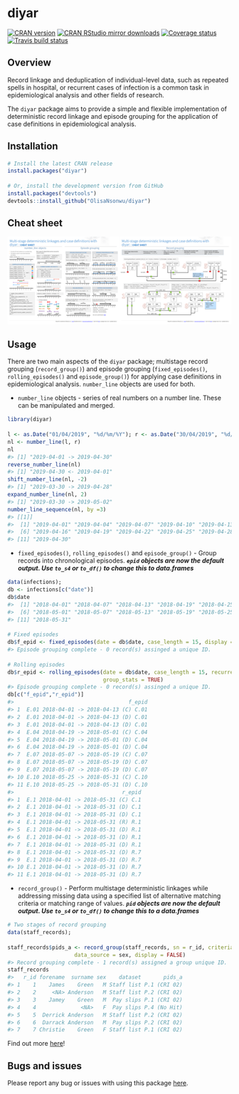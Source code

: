 
diyar
=====

[![CRAN version](http://www.r-pkg.org/badges/version/diyar)](https://cran.r-project.org/package=diyar) [![CRAN RStudio mirror downloads](http://cranlogs.r-pkg.org/badges/diyar)](http://www.r-pkg.org/pkg/diyar) [![Coverage status](https://codecov.io/gh/OlisaNsonwu/diyar/branch/master/graph/badge.svg)](https://codecov.io/github/OlisaNsonwu/diyar?branch=master) [![Travis build status](https://travis-ci.org/OlisaNsonwu/diyar.svg?branch=master)](https://travis-ci.org/OlisaNsonwu/diyar)

Overview
--------

Record linkage and deduplication of individual-level data, such as repeated spells in hospital, or recurrent cases of infection is a common task in epidemiological analysis and other fields of research.

The `diyar` package aims to provide a simple and flexible implementation of deterministic record linkage and episode grouping for the application of case definitions in epidemiological analysis.

Installation
------------

``` r
# Install the latest CRAN release 
install.packages("diyar")

# Or, install the development version from GitHub
install.packages("devtools")
devtools::install_github("OlisaNsonwu/diyar")
```

Cheat sheet
-----------

<a href="https://github.com/OlisaNsonwu/diyar/tree/master/cheatsheet/diyar2.pdf"><img src="https://github.com/OlisaNsonwu/diyar/blob/master/cheatsheet/thumbnail2.png?raw=true"/></a>

Usage
-----

There are two main aspects of the `diyar` package; multistage record grouping (`record_group()`) and episode grouping (`fixed_episodes()`, `rolling_episodes()` and `episode_group()`) for applying case definitions in epidemiological analysis. `number_line` objects are used for both.

-   `number_line` objects - series of real numbers on a number line. These can be manipulated and merged.

``` r
library(diyar)

l <- as.Date("01/04/2019", "%d/%m/%Y"); r <- as.Date("30/04/2019", "%d/%m/%Y")
nl <- number_line(l, r)
nl
#> [1] "2019-04-01 -> 2019-04-30"
reverse_number_line(nl)
#> [1] "2019-04-30 <- 2019-04-01"
shift_number_line(nl, -2)
#> [1] "2019-03-30 -> 2019-04-28"
expand_number_line(nl, 2)
#> [1] "2019-03-30 -> 2019-05-02"
number_line_sequence(nl, by =3)
#> [[1]]
#>  [1] "2019-04-01" "2019-04-04" "2019-04-07" "2019-04-10" "2019-04-13"
#>  [6] "2019-04-16" "2019-04-19" "2019-04-22" "2019-04-25" "2019-04-28"
#> [11] "2019-04-30"
```

-   `fixed_episodes()`, `rolling_episodes()` and `episode_group()` - Group records into chronological episodes. ***`epid` objects are now the default output. Use `to_s4` or `to_df()` to change this to data.frames***

``` r
data(infections);
db <- infections[c("date")]
db$date
#>  [1] "2018-04-01" "2018-04-07" "2018-04-13" "2018-04-19" "2018-04-25"
#>  [6] "2018-05-01" "2018-05-07" "2018-05-13" "2018-05-19" "2018-05-25"
#> [11] "2018-05-31"

# Fixed episodes
db$f_epid <- fixed_episodes(date = db$date, case_length = 15, display = FALSE, group_stats = TRUE)
#> Episode grouping complete - 0 record(s) assinged a unique ID.

# Rolling episodes
db$r_epid <- rolling_episodes(date = db$date, case_length = 15, recurrence_length = 40, display = FALSE, 
                              group_stats = TRUE)
#> Episode grouping complete - 0 record(s) assinged a unique ID.
db[c("f_epid","r_epid")]
#>                                    f_epid
#> 1  E.01 2018-04-01 -> 2018-04-13 (C) C.01
#> 2  E.01 2018-04-01 -> 2018-04-13 (D) C.01
#> 3  E.01 2018-04-01 -> 2018-04-13 (D) C.01
#> 4  E.04 2018-04-19 -> 2018-05-01 (C) C.04
#> 5  E.04 2018-04-19 -> 2018-05-01 (D) C.04
#> 6  E.04 2018-04-19 -> 2018-05-01 (D) C.04
#> 7  E.07 2018-05-07 -> 2018-05-19 (C) C.07
#> 8  E.07 2018-05-07 -> 2018-05-19 (D) C.07
#> 9  E.07 2018-05-07 -> 2018-05-19 (D) C.07
#> 10 E.10 2018-05-25 -> 2018-05-31 (C) C.10
#> 11 E.10 2018-05-25 -> 2018-05-31 (D) C.10
#>                                  r_epid
#> 1  E.1 2018-04-01 -> 2018-05-31 (C) C.1
#> 2  E.1 2018-04-01 -> 2018-05-31 (D) C.1
#> 3  E.1 2018-04-01 -> 2018-05-31 (D) C.1
#> 4  E.1 2018-04-01 -> 2018-05-31 (R) R.1
#> 5  E.1 2018-04-01 -> 2018-05-31 (D) R.1
#> 6  E.1 2018-04-01 -> 2018-05-31 (D) R.1
#> 7  E.1 2018-04-01 -> 2018-05-31 (D) R.1
#> 8  E.1 2018-04-01 -> 2018-05-31 (D) R.7
#> 9  E.1 2018-04-01 -> 2018-05-31 (D) R.7
#> 10 E.1 2018-04-01 -> 2018-05-31 (D) R.7
#> 11 E.1 2018-04-01 -> 2018-05-31 (D) R.7
```

-   `record_group()` - Perform multistage deterministic linkages while addressing missing data using a specified list of alternative matching criteria or matching range of values. ***`pid` objects are now the default output. Use `to_s4` or `to_df()` to change this to a data.frames***

``` r
# Two stages of record grouping
data(staff_records);

staff_records$pids_a <- record_group(staff_records, sn = r_id, criteria = c(forename, surname),
                     data_source = sex, display = FALSE)
#> Record grouping complete - 1 record(s) assigned a group unique ID.
staff_records
#>   r_id forename  surname sex    dataset       pids_a
#> 1    1    James    Green   M Staff list P.1 (CRI 02)
#> 2    2     <NA> Anderson   M Staff list P.2 (CRI 02)
#> 3    3    Jamey    Green   M  Pay slips P.1 (CRI 02)
#> 4    4              <NA>   F  Pay slips P.4 (No Hit)
#> 5    5  Derrick Anderson   M Staff list P.2 (CRI 02)
#> 6    6  Darrack Anderson   M  Pay slips P.2 (CRI 02)
#> 7    7 Christie    Green   F Staff list P.1 (CRI 02)
```

Find out more [here](https://olisansonwu.github.io/diyar/index.html)!

Bugs and issues
---------------

Please report any bug or issues with using this package [here](https://github.com/OlisaNsonwu/diyar/issues).
